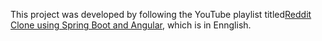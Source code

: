 This project was developed by following the YouTube playlist titled[Reddit Clone using Spring Boot and Angular]([https://www.youtube.com/watch?v=TywlS9iAZCM](https://www.youtube.com/playlist?list=PLSVW22jAG8pAGrwFjsUERCu9WSo2-uEMg)), which is in Ennglish.
